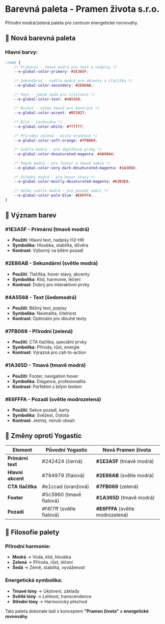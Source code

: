 # Barevná paleta - Pramen života s.r.o.

Přírodní modrá/zelená paleta pro centrum energetické rovnováhy.

## 🎨 **Nová barevná paleta**

### Hlavní barvy:
```css
:root {
    /* Primární - tmavě modrá pro text a nadpisy */
    --e-global-color-primary: #1E3A5F;
    
    /* Sekundární - světle modrá pro akcenty a tlačítka */
    --e-global-color-secondary: #2E86AB;
    
    /* Text - jemně šedá pro čitelnost */
    --e-global-color-text: #4A5568;
    
    /* Accent - velmi tmavá pro kontrast */
    --e-global-color-accent: #0F2027;
    
    /* Bílá - zachována */
    --e-global-color-white: #ffffff;
    
    /* Přírodní zelená - místo oranžové */
    --e-global-color-soft-orange: #7FB069;
    
    /* Světle modrá - pro doplňkové prvky */
    --e-global-color-desaturated-magenta: #4A90A4;
    
    /* Tmavě modrá - pro footer a tmavé sekce */
    --e-global-color-very-dark-desaturated-magenta: #1A365D;
    
    /* Střední modrá - pro hover stavy */
    --e-global-color-mostly-desaturated-magenta: #63B3ED;
    
    /* Velmi světle modrá - pro pozadí sekcí */
    --e-global-color-pale-blue: #E6FFFA;
}
```

## 🌊 **Význam barev**

### **#1E3A5F** - Primární (tmavě modrá)
- **Použití**: Hlavní text, nadpisy H2-H6
- **Symbolika**: Hloubka, stabilita, důvěra
- **Kontrast**: Výborný na bílém pozadí

### **#2E86AB** - Sekundární (světle modrá) 
- **Použití**: Tlačítka, hover stavy, akcenty
- **Symbolika**: Klid, harmonie, léčení
- **Kontrast**: Dobrý pro interaktivní prvky

### **#4A5568** - Text (šedomodrá)
- **Použití**: Běžný text, popisy
- **Symbolika**: Neutralita, čitelnost
- **Kontrast**: Optimální pro dlouhé texty

### **#7FB069** - Přírodní (zelená)
- **Použití**: CTA tlačítka, speciální prvky
- **Symbolika**: Příroda, růst, energie
- **Kontrast**: Výrazná pro call-to-action

### **#1A365D** - Tmavá (tmavě modrá)
- **Použití**: Footer, navigation hover
- **Symbolika**: Elegance, profesionalita
- **Kontrast**: Perfektní s bílým textem

### **#E6FFFA** - Pozadí (světle modrozelená)
- **Použití**: Sekce pozadí, karty
- **Symbolika**: Svěžest, čistota
- **Kontrast**: Jemný, neruší obsah

## 🔄 **Změny oproti Yogastic**

| Element | Původní Yogastic | Nová Pramen života |
|---------|------------------|-------------------|
| **Primární text** | #242424 (černá) | **#1E3A5F** (tmavě modrá) |
| **Hlavní akcent** | #764979 (fialová) | **#2E86AB** (světle modrá) |
| **CTA tlačítka** | #e1ccad (oranžová) | **#7FB069** (zelená) |
| **Footer** | #5c3960 (tmavě fialová) | **#1A365D** (tmavě modrá) |
| **Pozadí** | #f4f7ff (světle fialová) | **#E6FFFA** (světle modrozelená) |

## 🌿 **Filosofie palety**

### **Přírodní harmonie:**
- **Modrá** → Voda, klid, hloubka
- **Zelená** → Příroda, růst, léčení  
- **Šedá** → Země, stabilita, vyváženost

### **Energetická symbolika:**
- **Tmavé tóny** → Ukotvení, základy
- **Světlé tóny** → Lehkost, transcendence
- **Střední tóny** → Harmonický přechod

Tato paleta dokonale ladí s konceptem **"Pramen života"** a **energetické rovnováhy**.